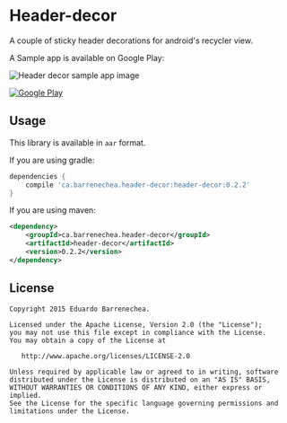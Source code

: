 # Header-decor
A couple of sticky header decorations for android's recycler view.

A Sample app is available on Google Play:

![Header decor sample app image](http://i.imgur.com/xsm1I0F.gif)

[![Google Play](https://developer.android.com/images/brand/en_generic_rgb_wo_60.png)](https://play.google.com/store/apps/details?id=ca.barrenechea.stickyheaders)

Usage
---------------
This library is available in `aar` format.

If you are using gradle:
```groovy
dependencies {
    compile 'ca.barrenechea.header-decor:header-decor:0.2.2'
}
```

If you are using maven:
```xml
<dependency>
    <groupId>ca.barrenechea.header-decor</groupId>
    <artifactId>header-decor</artifactId>
    <version>0.2.2</version>
</dependency>
```

License
-------

    Copyright 2015 Eduardo Barrenechea.

    Licensed under the Apache License, Version 2.0 (the "License");
    you may not use this file except in compliance with the License.
    You may obtain a copy of the License at

       http://www.apache.org/licenses/LICENSE-2.0

    Unless required by applicable law or agreed to in writing, software
    distributed under the License is distributed on an "AS IS" BASIS,
    WITHOUT WARRANTIES OR CONDITIONS OF ANY KIND, either express or implied.
    See the License for the specific language governing permissions and
    limitations under the License.
